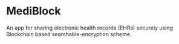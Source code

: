 # MediBlock

An app for sharing electronic health records (EHRs) securely using Blockchain based searchable-encryption scheme.


